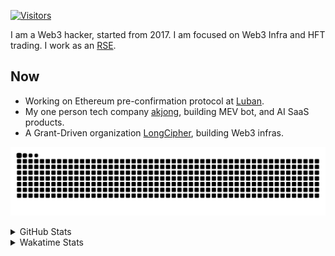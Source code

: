<!-- markdownlint-disable MD041 MD010 MD033 -->
[![Visitors](https://api.visitorbadge.io/api/daily?path=Akagi201%2FAkagi201&label=Visitors%20Today&countColor=%2337d67a)](https://visitorbadge.io/status?path=Akagi201%2FAkagi201)

I am a Web3 hacker, started from 2017. I am focused on Web3 Infra and HFT trading.
I work as an [RSE](https://us-rse.org/about/what-is-an-rse/).

## Now

* Working on Ethereum pre-confirmation protocol at [Luban](https://github.com/lu-bann).
* My one person tech company [akjong](https://github.com/akjong), building MEV bot, and AI SaaS products.
* A Grant-Driven organization [LongCipher](https://github.com/longcipher), building Web3 infras.

[![github contribution grid snake animation](https://raw.githubusercontent.com/Akagi201/Akagi201/output/github-contribution-grid-snake.svg#gh-light-mode-only)](https://github.com/Akagi201)

<details>
<summary>GitHub Stats</summary>
  <a href="https://github.com/Akagi201"><img alt="Profile Detail" src="https://raw.githubusercontent.com/Akagi201/Akagi201/master/profile-summary-card-output/dracula/0-profile-details.svg" /></a>
  <a href="https://github.com/Akagi201"><img alt="Github Stats" src="https://raw.githubusercontent.com/Akagi201/Akagi201/master/profile-summary-card-output/dracula/3-stats.svg" /></a>
  <a href="https://github.com/Akagi201"><img alt="Lang By Commits" src="https://raw.githubusercontent.com/Akagi201/Akagi201/master/profile-summary-card-output/dracula/2-most-commit-language.svg" /></a>
</details>

<details>
<summary>Wakatime Stats</summary>
<br>

<!--START_SECTION:waka-->

```txt
From: 13 February 2025 - To: 20 February 2025

Total Time: 21 hrs 6 mins

Other              10 hrs 22 mins  ████████████▒░░░░░░░░░░░░   49.17 %
Rust               2 hrs 22 mins   ██▓░░░░░░░░░░░░░░░░░░░░░░   11.22 %
sh                 2 hrs 21 mins   ██▓░░░░░░░░░░░░░░░░░░░░░░   11.21 %
TOML               2 hrs 12 mins   ██▓░░░░░░░░░░░░░░░░░░░░░░   10.45 %
Python             1 hr 59 mins    ██▒░░░░░░░░░░░░░░░░░░░░░░   09.41 %
YAML               31 mins         ▓░░░░░░░░░░░░░░░░░░░░░░░░   02.46 %
XML                21 mins         ▒░░░░░░░░░░░░░░░░░░░░░░░░   01.68 %
Markdown           17 mins         ▒░░░░░░░░░░░░░░░░░░░░░░░░   01.39 %
Just               11 mins         ▒░░░░░░░░░░░░░░░░░░░░░░░░   00.93 %
Makefile           4 mins          ░░░░░░░░░░░░░░░░░░░░░░░░░   00.34 %
```

<!--END_SECTION:waka-->

</details>
